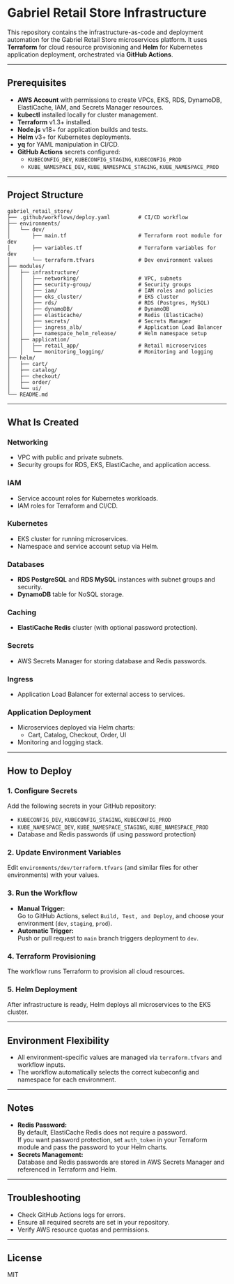 # Gabriel Retail Store Infrastructure

This repository contains the infrastructure-as-code and deployment automation for the Gabriel Retail Store microservices platform. It uses **Terraform** for cloud resource provisioning and **Helm** for Kubernetes application deployment, orchestrated via **GitHub Actions**.

---

## Prerequisites

- **AWS Account** with permissions to create VPCs, EKS, RDS, DynamoDB, ElastiCache, IAM, and Secrets Manager resources.
- **kubectl** installed locally for cluster management.
- **Terraform** v1.3+ installed.
- **Node.js** v18+ for application builds and tests.
- **Helm** v3+ for Kubernetes deployments.
- **yq** for YAML manipulation in CI/CD.
- **GitHub Actions** secrets configured:
  - `KUBECONFIG_DEV`, `KUBECONFIG_STAGING`, `KUBECONFIG_PROD`
  - `KUBE_NAMESPACE_DEV`, `KUBE_NAMESPACE_STAGING`, `KUBE_NAMESPACE_PROD`


---

## Project Structure

```
gabriel_retail_store/
├── .github/workflows/deploy.yaml         # CI/CD workflow
├── environments/
│   └── dev/
│       ├── main.tf                       # Terraform root module for dev
│       ├── variables.tf                  # Terraform variables for dev
│       └── terraform.tfvars              # Dev environment values
├── modules/
│   ├── infrastructure/
│   │   ├── networking/                   # VPC, subnets
│   │   ├── security-group/               # Security groups
│   │   ├── iam/                          # IAM roles and policies
│   │   ├── eks_cluster/                  # EKS cluster
│   │   ├── rds/                          # RDS (Postgres, MySQL)
│   │   ├── dynamoDB/                     # DynamoDB
│   │   ├── elasticache/                  # Redis (ElastiCache)
│   │   ├── secrets/                      # Secrets Manager
│   │   ├── ingress_alb/                  # Application Load Balancer
│   │   ├── namespace_helm_release/       # Helm namespace setup
│   ├── application/
│   │   ├── retail_app/                   # Retail microservices
│   │   └── monitoring_logging/           # Monitoring and logging
├── helm/
│   ├── cart/
│   ├── catalog/
│   ├── checkout/
│   ├── order/
│   └── ui/
└── README.md
```

---

## What Is Created

### **Networking**
- VPC with public and private subnets.
- Security groups for RDS, EKS, ElastiCache, and application access.

### **IAM**
- Service account roles for Kubernetes workloads.
- IAM roles for Terraform and CI/CD.

### **Kubernetes**
- EKS cluster for running microservices.
- Namespace and service account setup via Helm.

### **Databases**
- **RDS PostgreSQL** and **RDS MySQL** instances with subnet groups and security.
- **DynamoDB** table for NoSQL storage.

### **Caching**
- **ElastiCache Redis** cluster (with optional password protection).

### **Secrets**
- AWS Secrets Manager for storing database and Redis passwords.

### **Ingress**
- Application Load Balancer for external access to services.

### **Application Deployment**
- Microservices deployed via Helm charts:
  - Cart, Catalog, Checkout, Order, UI
- Monitoring and logging stack.

---

## How to Deploy

### 1. **Configure Secrets**
Add the following secrets in your GitHub repository:
- `KUBECONFIG_DEV`, `KUBECONFIG_STAGING`, `KUBECONFIG_PROD`
- `KUBE_NAMESPACE_DEV`, `KUBE_NAMESPACE_STAGING`, `KUBE_NAMESPACE_PROD`
- Database and Redis passwords (if using password protection)

### 2. **Update Environment Variables**
Edit `environments/dev/terraform.tfvars` (and similar files for other environments) with your values.

### 3. **Run the Workflow**
- **Manual Trigger:**  
  Go to GitHub Actions, select `Build, Test, and Deploy`, and choose your environment (`dev`, `staging`, `prod`).
- **Automatic Trigger:**  
  Push or pull request to `main` branch triggers deployment to `dev`.

### 4. **Terraform Provisioning**
The workflow runs Terraform to provision all cloud resources.

### 5. **Helm Deployment**
After infrastructure is ready, Helm deploys all microservices to the EKS cluster.

---

## Environment Flexibility

- All environment-specific values are managed via `terraform.tfvars` and workflow inputs.
- The workflow automatically selects the correct kubeconfig and namespace for each environment.

---

## Notes

- **Redis Password:**  
  By default, ElastiCache Redis does not require a password.  
  If you want password protection, set `auth_token` in your Terraform module and pass the password to your Helm charts.
- **Secrets Management:**  
  Database and Redis passwords are stored in AWS Secrets Manager and referenced in Terraform and Helm.

---

## Troubleshooting

- Check GitHub Actions logs for errors.
- Ensure all required secrets are set in your repository.
- Verify AWS resource quotas and permissions.

---

## License

MIT